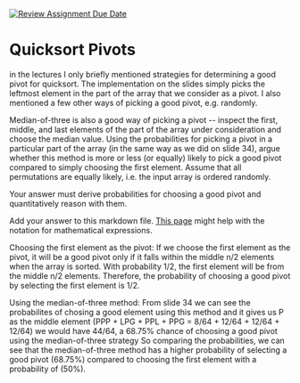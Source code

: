[![Review Assignment Due Date](https://classroom.github.com/assets/deadline-readme-button-24ddc0f5d75046c5622901739e7c5dd533143b0c8e959d652212380cedb1ea36.svg)](https://classroom.github.com/a/IF3rQO50)
# Quicksort Pivots

in the lectures I only briefly mentioned strategies for determining a good pivot
for quicksort. The implementation on the slides simply picks the leftmost
element in the part of the array that we consider as a pivot. I also mentioned a
few other ways of picking a good pivot, e.g. randomly.

Median-of-three is also a good way of picking a pivot -- inspect the first,
middle, and last elements of the part of the array under consideration and
choose the median value. Using the probabilities for picking a pivot in a
particular part of the array (in the same way as we did on slide 34), argue
whether this method is more or less (or equally) likely to pick a good pivot
compared to simply choosing the first element. Assume that all permutations are
equally likely, i.e. the input array is ordered randomly.

Your answer must derive probabilities for choosing a good pivot and
quantitatively reason with them.

Add your answer to this markdown file. [This
page](https://docs.github.com/en/get-started/writing-on-github/working-with-advanced-formatting/writing-mathematical-expressions)
might help with the notation for mathematical expressions.

Choosing the first element as the pivot:
If we choose the first element as the pivot, it will be a good pivot only if it falls within the middle n/2 elements when the array is sorted.
With probability 1/2, the first element will be from the middle n/2 elements.
Therefore, the probability of choosing a good pivot by selecting the first element is 1/2.

Using the median-of-three method:
From slide 34 we can see the probabilites of chosing a good element using this method and it gives us P as the middle element (PPP + LPG + PPL + PPG = 8/64 + 12/64 + 12/64 + 12/64) we would have 44/64, a 68.75% chance of choosing a good pivot using the median-of-three strategy
So comparing the probabilities, we can see that the median-of-three method has a higher probability of selecting a good pivot (68.75%) compared to choosing the first element with a probability of (50%). 
